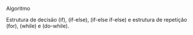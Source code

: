 Algoritmo

Estrutura de decisão (if), (if-else), (if-else if-else) e estrutura de repetição (for), (while) e (do-while).
